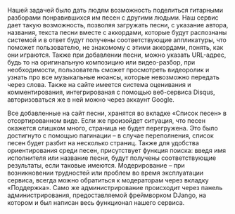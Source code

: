 Нашей задачей было дать людям возможность поделиться гитарными разборами понравившихся им песен с другими людьми. Наш сервис дает такую возможность, позволяя загружать песни, с указание автора, названия, текста песни вместе с аккордами, которые будут распознаны системой и в ответ будут получены соответствующие аппликатуры, что поможет пользователю, не знакомому с этими аккордами, понять, как они играются. Также при добавлении песни, можно указать URL-адрес, будь то на оригинальную композицию или видео-разбор, при необходимости, пользователь сможет просмотреть видеоролик и узнать про все музыкальные нюансы, которые невозможно передать через слова.
Также на сайте имеется система оценивания и комментирования, интегрированая с помощью веб-сервиса Disqus, авторизоваться же в ней можно через аккаунт Google.

Все добавленные на сайт песни, хранятся во вкладке «Список песен» в отсортированном виде. Если же произойдет ситуация, что песен окажется слишком много, страница не будет перегружена. Это было достигнуто с помощью пагинации – в случае переполнения, список песен будет разбит на несколько страниц. 
Также для удобства ориентирования среди песен, присутствует функция поиска: введя имя исполнителя или название песни, будут получены соответствующие результаты, если таковые имеются.
Модерирование – при возникновении трудностей или проблем во время эксплуатации сервиса, всегда можно обратиться к модераторам через вкладку «Поддержка». Само же администрирование происходит через панель администрирования, предоставляемой фреймворком DJango, на котором и был написан весь функционал нашего сервиса.

